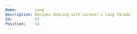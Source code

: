 ```yaml
---
Name:        Lang
Description: Recipes dealing with Laravel's Lang facade.
Id:          23
Position:    14
---
```

